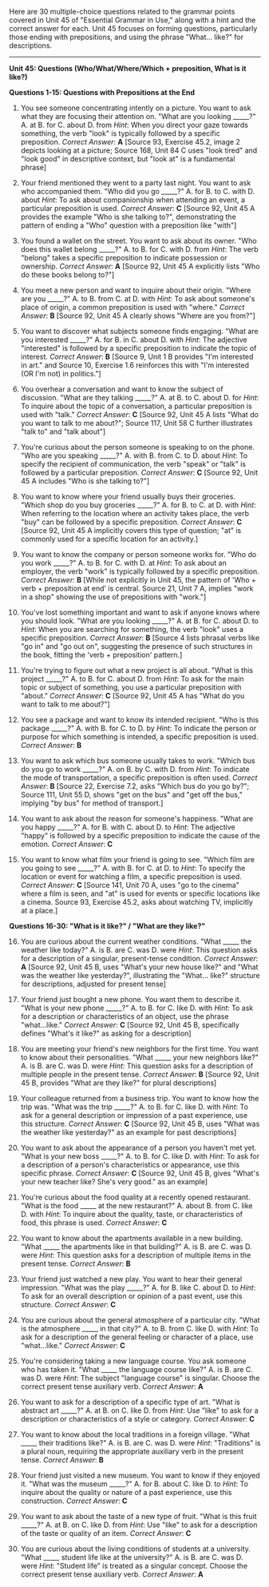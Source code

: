Here are 30 multiple-choice questions related to the grammar points covered in Unit 45 of "Essential Grammar in Use," along with a hint and the correct answer for each. Unit 45 focuses on forming questions, particularly those ending with prepositions, and using the phrase "What... like?" for descriptions.

***

**Unit 45: Questions (Who/What/Where/Which + preposition, What is it like?)**

**Questions 1-15: Questions with Prepositions at the End**

1.  You see someone concentrating intently on a picture. You want to ask what they are focusing their attention on.
    "What are you looking _____?"
    A. at
    B. for
    C. about
    D. from
    *Hint*: When you direct your gaze towards something, the verb "look" is typically followed by a specific preposition.
    *Correct Answer*: **A** [Source 93, Exercise 45.2, image 2 depicts looking at a picture; Source 168, Unit 84 C uses "look tired" and "look good" in descriptive context, but "look at" is a fundamental phrase]

2.  Your friend mentioned they went to a party last night. You want to ask who accompanied them.
    "Who did you go _____?"
    A. for
    B. to
    C. with
    D. about
    *Hint*: To ask about companionship when attending an event, a particular preposition is used.
    *Correct Answer*: **C** [Source 92, Unit 45 A provides the example "Who is she talking to?", demonstrating the pattern of ending a "Who" question with a preposition like "with"]

3.  You found a wallet on the street. You want to ask about its owner.
    "Who does this wallet belong _____?"
    A. to
    B. for
    C. with
    D. from
    *Hint*: The verb "belong" takes a specific preposition to indicate possession or ownership.
    *Correct Answer*: **A** [Source 92, Unit 45 A explicitly lists "Who do these books belong to?"]

4.  You meet a new person and want to inquire about their origin.
    "Where are you _____?"
    A. to
    B. from
    C. at
    D. with
    *Hint*: To ask about someone's place of origin, a common preposition is used with "where."
    *Correct Answer*: **B** [Source 92, Unit 45 A clearly shows "Where are you from?"]

5.  You want to discover what subjects someone finds engaging.
    "What are you interested _____?"
    A. for
    B. in
    C. about
    D. with
    *Hint*: The adjective "interested" is followed by a specific preposition to indicate the topic of interest.
    *Correct Answer*: **B** [Source 9, Unit 1 B provides "I'm interested in art." and Source 10, Exercise 1.6 reinforces this with "I'm interested (OR I'm not) in politics."]

6.  You overhear a conversation and want to know the subject of discussion.
    "What are they talking _____?"
    A. at
    B. to
    C. about
    D. for
    *Hint*: To inquire about the topic of a conversation, a particular preposition is used with "talk."
    *Correct Answer*: **C** [Source 92, Unit 45 A lists "What do you want to talk to me about?"; Source 117, Unit 58 C further illustrates "talk to" and "talk about"]

7.  You're curious about the person someone is speaking to on the phone.
    "Who are you speaking _____?"
    A. with
    B. from
    C. to
    D. about
    *Hint*: To specify the recipient of communication, the verb "speak" or "talk" is followed by a particular preposition.
    *Correct Answer*: **C** [Source 92, Unit 45 A includes "Who is she talking to?"]

8.  You want to know where your friend usually buys their groceries.
    "Which shop do you buy groceries _____?"
    A. for
    B. to
    C. at
    D. with
    *Hint*: When referring to the location where an activity takes place, the verb "buy" can be followed by a specific preposition.
    *Correct Answer*: **C** [Source 92, Unit 45 A implicitly covers this type of question; "at" is commonly used for a specific location for an activity.]

9.  You want to know the company or person someone works for.
    "Who do you work _____?"
    A. to
    B. for
    C. with
    D. at
    *Hint*: To ask about an employer, the verb "work" is typically followed by a specific preposition.
    *Correct Answer*: **B** [While not explicitly in Unit 45, the pattern of 'Who + verb + preposition at end' is central. Source 21, Unit 7 A, implies "work in a shop" showing the use of prepositions with "work."]

10. You've lost something important and want to ask if anyone knows where you should look.
    "What are you looking _____?"
    A. at
    B. for
    C. about
    D. to
    *Hint*: When you are searching for something, the verb "look" uses a specific preposition.
    *Correct Answer*: **B** [Source 4 lists phrasal verbs like "go in" and "go out on", suggesting the presence of such structures in the book, fitting the 'verb + preposition' pattern.]

11. You're trying to figure out what a new project is all about.
    "What is this project _____?"
    A. to
    B. for
    C. about
    D. from
    *Hint*: To ask for the main topic or subject of something, you use a particular preposition with "about."
    *Correct Answer*: **C** [Source 92, Unit 45 A has "What do you want to talk to me about?"]

12. You see a package and want to know its intended recipient.
    "Who is this package _____?"
    A. with
    B. for
    C. to
    D. by
    *Hint*: To indicate the person or purpose for which something is intended, a specific preposition is used.
    *Correct Answer*: **B**

13. You want to ask which bus someone usually takes to work.
    "Which bus do you go to work _____?"
    A. on
    B. by
    C. with
    D. from
    *Hint*: To indicate the mode of transportation, a specific preposition is often used.
    *Correct Answer*: **B** [Source 22, Exercise 7.2, asks "Which bus do you go by?"; Source 111, Unit 55 D, shows "get on the bus" and "get off the bus," implying "by bus" for method of transport.]

14. You want to ask about the reason for someone's happiness.
    "What are you happy _____?"
    A. for
    B. with
    C. about
    D. to
    *Hint*: The adjective "happy" is followed by a specific preposition to indicate the cause of the emotion.
    *Correct Answer*: **C**

15. You want to know what film your friend is going to see.
    "Which film are you going to see _____?"
    A. with
    B. for
    C. at
    D. to
    *Hint*: To specify the location or event for watching a film, a specific preposition is used.
    *Correct Answer*: **C** [Source 141, Unit 70 A, uses "go to the cinema" where a film is seen, and "at" is used for events or specific locations like a cinema. Source 93, Exercise 45.2, asks about watching TV, implicitly at a place.]

**Questions 16-30: "What is it like?" / "What are they like?"**

16. You are curious about the current weather conditions.
    "What _____ the weather like today?"
    A. is
    B. are
    C. was
    D. were
    *Hint*: This question asks for a description of a singular, present-tense condition.
    *Correct Answer*: **A** [Source 92, Unit 45 B, uses "What's your new house like?" and "What was the weather like yesterday?", illustrating the "What... like?" structure for descriptions, adjusted for present tense]

17. Your friend just bought a new phone. You want them to describe it.
    "What is your new phone _____?"
    A. to
    B. for
    C. like
    D. with
    *Hint*: To ask for a description or characteristics of an object, use the phrase "what...like."
    *Correct Answer*: **C** [Source 92, Unit 45 B, specifically defines "What's it like?" as asking for a description]

18. You are meeting your friend's new neighbors for the first time. You want to know about their personalities.
    "What _____ your new neighbors like?"
    A. is
    B. are
    C. was
    D. were
    *Hint*: This question asks for a description of multiple people in the present tense.
    *Correct Answer*: **B** [Source 92, Unit 45 B, provides "What are they like?" for plural descriptions]

19. Your colleague returned from a business trip. You want to know how the trip was.
    "What was the trip _____?"
    A. to
    B. for
    C. like
    D. with
    *Hint*: To ask for a general description or impression of a past experience, use this structure.
    *Correct Answer*: **C** [Source 92, Unit 45 B, uses "What was the weather like yesterday?" as an example for past descriptions]

20. You want to ask about the appearance of a person you haven't met yet.
    "What is your new boss _____?"
    A. to
    B. for
    C. like
    D. with
    *Hint*: To ask for a description of a person's characteristics or appearance, use this specific phrase.
    *Correct Answer*: **C** [Source 92, Unit 45 B, gives "What's your new teacher like? She's very good." as an example]

21. You're curious about the food quality at a recently opened restaurant.
    "What is the food _____ at the new restaurant?"
    A. about
    B. from
    C. like
    D. with
    *Hint*: To inquire about the quality, taste, or characteristics of food, this phrase is used.
    *Correct Answer*: **C**

22. You want to know about the apartments available in a new building.
    "What _____ the apartments like in that building?"
    A. is
B. are
C. was
D. were
    *Hint*: This question asks for a description of multiple items in the present tense.
    *Correct Answer*: **B**

23. Your friend just watched a new play. You want to hear their general impression.
    "What was the play _____?"
    A. for
    B. like
    C. about
    D. to
    *Hint*: To ask for an overall description or opinion of a past event, use this structure.
    *Correct Answer*: **C**

24. You are curious about the general atmosphere of a particular city.
    "What is the atmosphere _____ in that city?"
    A. to
    B. from
    C. like
    D. with
    *Hint*: To ask for a description of the general feeling or character of a place, use "what...like."
    *Correct Answer*: **C**

25. You're considering taking a new language course. You ask someone who has taken it.
    "What _____ the language course like?"
    A. is
    B. are
    C. was
    D. were
    *Hint*: The subject "language course" is singular. Choose the correct present tense auxiliary verb.
    *Correct Answer*: **A**

26. You want to ask for a description of a specific type of art.
    "What is abstract art _____?"
    A. at
    B. on
    C. like
    D. from
    *Hint*: Use "like" to ask for a description or characteristics of a style or category.
    *Correct Answer*: **C**

27. You want to know about the local traditions in a foreign village.
    "What _____ their traditions like?"
    A. is
B. are
C. was
D. were
    *Hint*: "Traditions" is a plural noun, requiring the appropriate auxiliary verb in the present tense.
    *Correct Answer*: **B**

28. Your friend just visited a new museum. You want to know if they enjoyed it.
    "What was the museum _____?"
    A. for
    B. about
    C. like
    D. to
    *Hint*: To inquire about the quality or nature of a past experience, use this construction.
    *Correct Answer*: **C**

29. You want to ask about the taste of a new type of fruit.
    "What is this fruit _____?"
    A. at
    B. on
    C. like
    D. from
    *Hint*: Use "like" to ask for a description of the taste or quality of an item.
    *Correct Answer*: **C**

30. You are curious about the living conditions of students at a university.
    "What _____ student life like at the university?"
    A. is
B. are
C. was
D. were
    *Hint*: "Student life" is treated as a singular concept. Choose the correct present tense auxiliary verb.
    *Correct Answer*: **A**